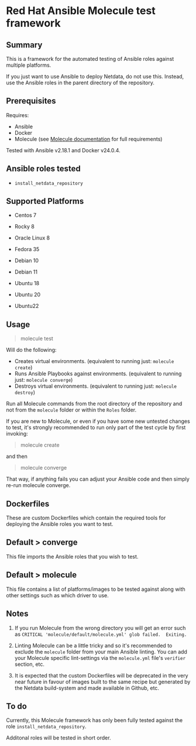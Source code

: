 # Red Hat Ansible Molecule test framework

## Summary

This is a framework for the automated testing of Ansible roles against multiple platforms.

If you just want to use Ansible to deploy Netdata, do not use this. Instead, use the Ansible roles in the parent directory of the repository.

## Prerequisites

Requires:

- Ansible
- Docker
- Molecule (see [Molecule documentation](https://ansible.readthedocs.io/projects/molecule/installation/) for full requirements)

Tested with Ansible v2.18.1 and Docker v24.0.4.

## Ansible roles tested

- `install_netdata_repository`

## Supported Platforms

- Centos 7
- Rocky 8
- Oracle Linux 8
- Fedora 35

- Debian 10
- Debian 11
- Ubuntu 18
- Ubuntu 20
- Ubuntu22

## Usage

> molecule test

Will do the following:

- Creates virtual environments. (equivalent to running just: `molecule create`)
- Runs Ansible Playbooks against environments. (equivalent to running just: `molecule converge`)
- Destroys virtual environments. (equivalent to running just: `molecule destroy`)

Run all Molecule commands from the root directory of the repository and not from the `molecule` folder or within the `Roles` folder.

If you are new to Molecule, or even if you have some new untested changes to test, it's strongly recommended to run only part of the test cycle by first invoking:
> molecule create

and then

> molecule converge

That way, if anything fails you can adjust your Ansible code and then simply re-run molecule converge.

## Dockerfiles

These are custom Dockerfiles which contain the required tools for deploying the Ansible roles you want to test.

## Default > converge

This file imports the Ansible roles that you wish to test.

## Default > molecule

This file contains a list of platforms/images to be tested against along with other settings such as which driver to use.

## Notes

1. If you run Molecule from the wrong directory you will get an error such as `CRITICAL 'molecule/default/molecule.yml' glob failed.  Exiting.`

2. Linting Molecule can be a little tricky and so it's recommended to exclude the `molecule` folder from your main Ansible linting. You can add your Molecule specific lint-settings via the `molecule.yml` file's `verifier` section, etc.

3. It is expected that the custom Dockerfiles will be deprecated in the very near future in favour of images built to the same recipe but generated by the Netdata build-system and made available in Github, etc.

## To do

Currently, this Molecule framework has only been fully tested against the role `install_netdata_repository`.

Additonal roles will be tested in short order.
